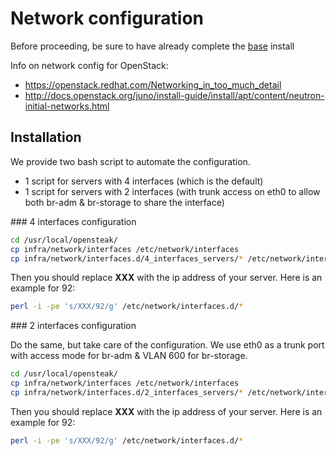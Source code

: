 # Network configuration
Before proceeding, be sure to have already complete the [base](docs/BASE.md) install

Info on network config for OpenStack:

* https://openstack.redhat.com/Networking_in_too_much_detail
* http://docs.openstack.org/juno/install-guide/install/apt/content/neutron-initial-networks.html


## Installation

We provide two bash script to automate the configuration.

* 1 script for servers with 4 interfaces (which is the default)
* 1 script for servers with 2 interfaces (with trunk access on eth0 to allow both br-adm & br-storage to share the interface)

### 4 interfaces configuration 

```bash
cd /usr/local/opensteak/
cp infra/network/interfaces /etc/network/interfaces
cp infra/network/interfaces.d/4_interfaces_servers/* /etc/network/interfaces.d/
```

Then you should replace **XXX** with the ip address of your server. Here is an example for 92:
```bash
perl -i -pe 's/XXX/92/g' /etc/network/interfaces.d/*
```

### 2 interfaces configuration

Do the same, but take care of the configuration. We use eth0 as a trunk port with access mode for br-adm & VLAN 600 for br-storage.

```bash
cd /usr/local/opensteak/
cp infra/network/interfaces /etc/network/interfaces
cp infra/network/interfaces.d/2_interfaces_servers/* /etc/network/interfaces.d/
```

Then you should replace **XXX** with the ip address of your server. Here is an example for 92:
```bash
perl -i -pe 's/XXX/92/g' /etc/network/interfaces.d/*
```
